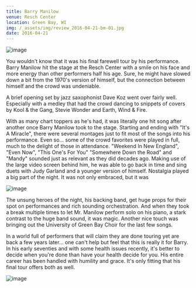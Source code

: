 ```yaml
---
title: Barry Manilow
venue: Resch Center
location: Green Bay, WI
img: /_assets/img/review_2016-04-21-bm-01.jpg
date: 2016-04-21
---
```


![image](/_assets/img/review_2016-04-21-bm-01.jpg)

You wouldn't know that it was his final farewell tour by his performance. Barry Manilow hit the stage at the Resch Center with a smile on his face and more energy than other performers half his age. Sure, he might have slowed down a bit from the 1970's version of himself, but the connection between himself and the crowd was undeniable.

A brief opening set by jazz saxophonist Dave Koz went over fairly well. Especially with a medley that had the crowd dancing to snippets of covers by Kool & the Gang, Stevie Wonder and Earth, Wind & Fire.

With as many chart toppers as he's had, it was literally one hit song after another once Barry Manilow took to the stage. Starting and ending with "It's A Miracle", there were several montages just to fit most of the songs into his performance. Even so… some of the crowd favorites were played in full, much to the delight of those in attendance. "Weekend In New England", "Even Now", "This One's For You" "Somewhere Down the Road" and "Mandy" sounded just as relevant as they did decades ago. Making use of the large video screen behind him, he was able to go back in time and sing duets with Judy Garland and a younger version of himself. Nostalgia played a big part of the night. It was not only embraced, but it was 

![image](/_assets/img/review_2016-04-21-bm-02.jpg)

The unsung heroes of the night, his backing band, get huge props for their spot on performances and rich sounding orchestration. And when they took a break multiple times to let Mr. Manilow perform solo on his piano, a stark contrast to the huge band sound, it was magic. Another nice touch was bringing out the University of Green Bay Choir for the last few songs.

In a world full of performers that will claim they are done touring yet are back a few years later… one can't help but feel that this is really it for Barry. In his early seventies and with some health issues recently, it's better to decide when you're done than have your health decide for you. His entire career has been handled with humility and grace. It's only fitting that his final tour offers both as well. 

![image](/_assets/img/review_2016-04-21-bm-03.jpg)